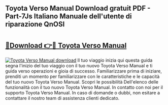 ## Toyota Verso Manual Download gratuit PDF - Part-7Js Italiano Manuale dell'utente di riparazione QnOSl

# <h2><a href="http://dfdhwjf.blite.top/?on=Toyota+Verso+Manual">🔗Download 👉🔴 Toyota Verso Manual</a></h2>

[![Toyota Verso Manual download](https://i.imgur.com/lujVjoI.png)](http://dfdhwjf.blite.top/?on=Toyota+Verso+Manual)
Il tuo viaggio inizia qui questa guida segna l'inizio del tuo viaggio con il tuo nuovo Toyota Verso Manual e ti guida verso operazioni e gioia di successo. Familiarizzare prima di iniziare, prenditi un momento per familiarizzare con le caratteristiche e le capacità del tuo nuovo Toyota Verso Manual. Scopri le possibilità Dell'elenco delle funzionalità con il tuo nuovo Toyota Verso Manual. In contatto con noi per il supporto Toyota Verso Manual. In caso di domande o dubbi, non esitare a contattare il nostro team di assistenza clienti dedicato.
